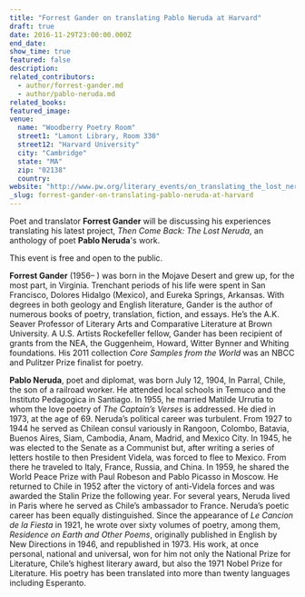 ```yaml
---
title: "Forrest Gander on translating Pablo Neruda at Harvard"
draft: true
date: 2016-11-29T23:00:00.000Z
end_date:
show_time: true
featured: false
description:
related_contributors:
  - author/forrest-gander.md
  - author/pablo-neruda.md
related_books:
featured_image: 
venue:
  name: "Woodberry Poetry Room"
  street1: "Lamont Library, Room 330"
  street12: "Harvard University"
  city: "Cambridge"
  state: "MA"
  zip: "02138"
  country:
website: "http://www.pw.org/literary_events/on_translating_the_lost_neruda_forrest_gander"
_slug: forrest-gander-on-translating-pablo-neruda-at-harvard
---
```


Poet and translator **Forrest Gander** will be discussing his experiences translating his latest project, _Then Come Back: The Lost Neruda_, an anthology of poet **Pablo Neruda**'s work.

This event is free and open to the public.

**Forrest Gander** (1956– ) was born in the Mojave Desert and grew up, for the most part, in Virginia. Trenchant periods of his life were spent in San Francisco, Dolores Hidalgo (Mexico), and Eureka Springs, Arkansas. With degrees in both geology and English literature, Gander is the author of numerous books of poetry, translation, fiction, and essays. He’s the A.K. Seaver Professor of Literary Arts and Comparative Literature at Brown University. A U.S. Artists Rockefeller fellow, Gander has been recipient of grants from the NEA, the Guggenheim, Howard, Witter Bynner and Whiting foundations. His 2011 collection _Core Samples from the World_ was an NBCC and Pulitzer Prize finalist for poetry.


**Pablo Neruda**, poet and diplomat, was born July 12, 1904, In Parral, Chile, the son of a railroad worker. He attended local schools in Temuco and the Instituto Pedagogica in Santiago. In 1955, he married Matilde Urrutia to whom the love poetry of _The Captain’s Verses_ is addressed. He died in 1973, at the age of 69\. Neruda’s political career was turbulent. From 1927 to 1944 he served as Chilean consul variously in Rangoon, Colombo, Batavia, Buenos Aires, Siam, Cambodia, Anam, Madrid, and Mexico City. In 1945, he was elected to the Senate as a Communist but, after writing a series of letters hostile to then President Videla, was forced to flee to Mexico. From there he traveled to Italy, France, Russia, and China. In 1959, he shared the World Peace Prize with Paul Robeson and Pablo Picasso in Moscow. He returned to Chile in 1952 after the victory of anti-Videla forces and was awarded the Stalin Prize the following year. For several years, Neruda lived in Paris where he served as Chile’s ambassador to France. Neruda’s poetic career has been equally distinguished. Since the appearance of _Le Cancion de la Fiesta_ in 1921, he wrote over sixty volumes of poetry, among them, _Residence on Earth and Other Poems_, originally published in English by New Directions in 1946, and republished in 1973\. His work, at once personal, national and universal, won for him not only the National Prize for Literature, Chile’s highest literary award, but also the 1971 Nobel Prize for Literature. His poetry has been translated into more than twenty languages including Esperanto.

